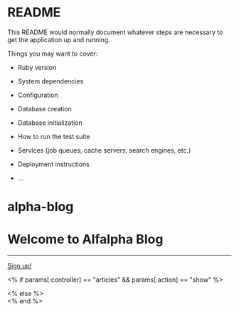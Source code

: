 # README

This README would normally document whatever steps are necessary to get the
application up and running.

Things you may want to cover:

* Ruby version

* System dependencies

* Configuration

* Database creation

* Database initialization

* How to run the test suite

* Services (job queues, cache servers, search engines, etc.)

* Deployment instructions

* ...
# alpha-blog

<div class="container" id="home-container">
  <div class="jumbotron text-center text-white">
    <h1 class="display-4">Welcome to Alfalpha Blog</h1>
    <p class="lead"></p>
    <hr class="my-4">
    <p></p>
    <a class="btn btn-success btn-lg" href="#" role="button">Sign up!</a>
  </div>
</div>

  <% if params[:controller] == "articles" && params[:action] == "show" %>
  <nav class="navbar sticky-top navbar-expand-lg navbar-light bg-light">
<% else %>
  <nav class="navbar fixed-top navbar-expand-lg navbar-light bg-light mb-56">
<% end %>

